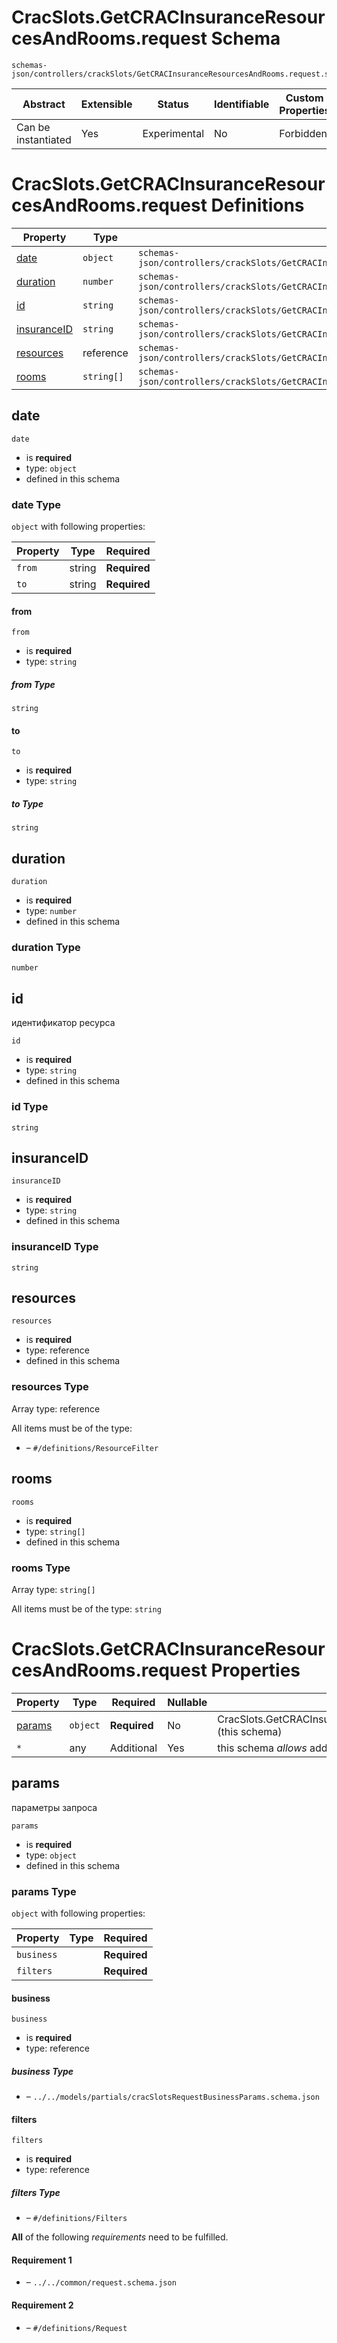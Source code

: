 # CracSlots.GetCRACInsuranceResourcesAndRooms.request Schema

```
schemas-json/controllers/crackSlots/GetCRACInsuranceResourcesAndRooms.request.schema.json
```

| Abstract            | Extensible | Status       | Identifiable | Custom Properties | Additional Properties | Defined In                                                                                                                           |
| ------------------- | ---------- | ------------ | ------------ | ----------------- | --------------------- | ------------------------------------------------------------------------------------------------------------------------------------ |
| Can be instantiated | Yes        | Experimental | No           | Forbidden         | Permitted             | [controllers/cracSlots/GetCRACInsuranceResourcesAndRooms.request.schema.json](GetCRACInsuranceResourcesAndRooms.request.schema.json) |

# CracSlots.GetCRACInsuranceResourcesAndRooms.request Definitions

| Property                    | Type       | Group                                                                                                                   |
| --------------------------- | ---------- | ----------------------------------------------------------------------------------------------------------------------- |
| [date](#date)               | `object`   | `schemas-json/controllers/crackSlots/GetCRACInsuranceResourcesAndRooms.request.schema.json#/definitions/Filters`        |
| [duration](#duration)       | `number`   | `schemas-json/controllers/crackSlots/GetCRACInsuranceResourcesAndRooms.request.schema.json#/definitions/ResourceFilter` |
| [id](#id)                   | `string`   | `schemas-json/controllers/crackSlots/GetCRACInsuranceResourcesAndRooms.request.schema.json#/definitions/ResourceFilter` |
| [insuranceID](#insuranceid) | `string`   | `schemas-json/controllers/crackSlots/GetCRACInsuranceResourcesAndRooms.request.schema.json#/definitions/Filters`        |
| [resources](#resources)     | reference  | `schemas-json/controllers/crackSlots/GetCRACInsuranceResourcesAndRooms.request.schema.json#/definitions/Filters`        |
| [rooms](#rooms)             | `string[]` | `schemas-json/controllers/crackSlots/GetCRACInsuranceResourcesAndRooms.request.schema.json#/definitions/Filters`        |

## date

`date`

- is **required**
- type: `object`
- defined in this schema

### date Type

`object` with following properties:

| Property | Type   | Required     |
| -------- | ------ | ------------ |
| `from`   | string | **Required** |
| `to`     | string | **Required** |

#### from

`from`

- is **required**
- type: `string`

##### from Type

`string`

#### to

`to`

- is **required**
- type: `string`

##### to Type

`string`

## duration

`duration`

- is **required**
- type: `number`
- defined in this schema

### duration Type

`number`

## id

идентификатор ресурса

`id`

- is **required**
- type: `string`
- defined in this schema

### id Type

`string`

## insuranceID

`insuranceID`

- is **required**
- type: `string`
- defined in this schema

### insuranceID Type

`string`

## resources

`resources`

- is **required**
- type: reference
- defined in this schema

### resources Type

Array type: reference

All items must be of the type:

- []() – `#/definitions/ResourceFilter`

## rooms

`rooms`

- is **required**
- type: `string[]`
- defined in this schema

### rooms Type

Array type: `string[]`

All items must be of the type: `string`

# CracSlots.GetCRACInsuranceResourcesAndRooms.request Properties

| Property          | Type     | Required     | Nullable | Defined by                                                        |
| ----------------- | -------- | ------------ | -------- | ----------------------------------------------------------------- |
| [params](#params) | `object` | **Required** | No       | CracSlots.GetCRACInsuranceResourcesAndRooms.request (this schema) |
| `*`               | any      | Additional   | Yes      | this schema _allows_ additional properties                        |

## params

параметры запроса

`params`

- is **required**
- type: `object`
- defined in this schema

### params Type

`object` with following properties:

| Property   | Type | Required     |
| ---------- | ---- | ------------ |
| `business` |      | **Required** |
| `filters`  |      | **Required** |

#### business

`business`

- is **required**
- type: reference

##### business Type

- []() – `../../models/partials/cracSlotsRequestBusinessParams.schema.json`

#### filters

`filters`

- is **required**
- type: reference

##### filters Type

- []() – `#/definitions/Filters`

**All** of the following _requirements_ need to be fulfilled.

#### Requirement 1

- []() – `../../common/request.schema.json`

#### Requirement 2

- []() – `#/definitions/Request`
